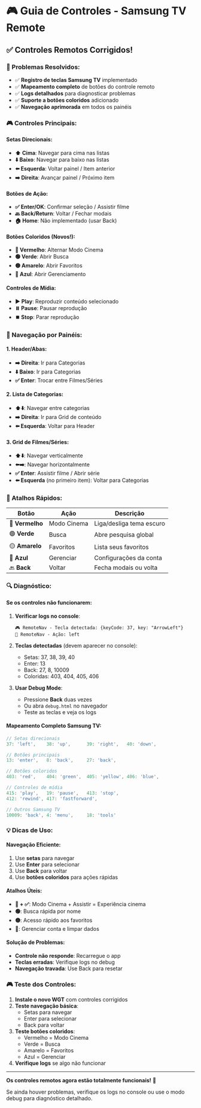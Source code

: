 # 🎮 Guia de Controles - Samsung TV Remote

## ✅ Controles Remotos Corrigidos!

### **🔧 Problemas Resolvidos:**
- ✅ **Registro de teclas Samsung TV** implementado
- ✅ **Mapeamento completo** de botões do controle remoto
- ✅ **Logs detalhados** para diagnosticar problemas
- ✅ **Suporte a botões coloridos** adicionado
- ✅ **Navegação aprimorada** em todos os painéis

### **🎮 Controles Principais:**

#### **Setas Direcionais:**
- **⬆️ Cima**: Navegar para cima nas listas
- **⬇️ Baixo**: Navegar para baixo nas listas  
- **⬅️ Esquerda**: Voltar painel / Item anterior
- **➡️ Direita**: Avançar painel / Próximo item

#### **Botões de Ação:**
- **✅ Enter/OK**: Confirmar seleção / Assistir filme
- **🔙 Back/Return**: Voltar / Fechar modais
- **🏠 Home**: Não implementado (usar Back)

#### **Botões Coloridos (Novos!):**
- **🔴 Vermelho**: Alternar Modo Cinema
- **🟢 Verde**: Abrir Busca
- **🟡 Amarelo**: Abrir Favoritos  
- **🔵 Azul**: Abrir Gerenciamento

#### **Controles de Mídia:**
- **▶️ Play**: Reproduzir conteúdo selecionado
- **⏸️ Pause**: Pausar reprodução
- **⏹️ Stop**: Parar reprodução

### **📱 Navegação por Painéis:**

#### **1. Header/Abas:**
- **➡️ Direita**: Ir para Categorias
- **⬇️ Baixo**: Ir para Categorias
- **✅ Enter**: Trocar entre Filmes/Séries

#### **2. Lista de Categorias:**
- **⬆️⬇️**: Navegar entre categorias
- **➡️ Direita**: Ir para Grid de conteúdo
- **⬅️ Esquerda**: Voltar para Header

#### **3. Grid de Filmes/Séries:**
- **⬆️⬇️**: Navegar verticalmente
- **⬅️➡️**: Navegar horizontalmente  
- **✅ Enter**: Assistir filme / Abrir série
- **⬅️ Esquerda** (no primeiro item): Voltar para Categorias

### **🎯 Atalhos Rápidos:**

| Botão | Ação | Descrição |
|-------|------|-----------|
| 🔴 **Vermelho** | Modo Cinema | Liga/desliga tema escuro |
| 🟢 **Verde** | Busca | Abre pesquisa global |
| 🟡 **Amarelo** | Favoritos | Lista seus favoritos |
| 🔵 **Azul** | Gerenciar | Configurações da conta |
| 🔙 **Back** | Voltar | Fecha modais ou volta |

### **🔍 Diagnóstico:**

#### **Se os controles não funcionarem:**

1. **Verificar logs no console**:
   ```
   🎮 RemoteNav - Tecla detectada: {keyCode: 37, key: "ArrowLeft"}
   🎯 RemoteNav - Ação: left
   ```

2. **Teclas detectadas** (devem aparecer no console):
   - Setas: 37, 38, 39, 40
   - Enter: 13
   - Back: 27, 8, 10009
   - Coloridas: 403, 404, 405, 406

3. **Usar Debug Mode**:
   - Pressione **Back** duas vezes
   - Ou abra `debug.html` no navegador
   - Teste as teclas e veja os logs

#### **Mapeamento Completo Samsung TV:**

```javascript
// Setas direcionais
37: 'left',    38: 'up',      39: 'right',   40: 'down',

// Botões principais  
13: 'enter',   8: 'back',     27: 'back',

// Botões coloridos
403: 'red',    404: 'green',  405: 'yellow', 406: 'blue',

// Controles de mídia
415: 'play',   19: 'pause',   413: 'stop',
412: 'rewind', 417: 'fastforward',

// Outros Samsung TV
10009: 'back', 4: 'menu',     18: 'tools'
```

### **💡 Dicas de Uso:**

#### **Navegação Eficiente:**
1. Use **setas** para navegar
2. Use **Enter** para selecionar
3. Use **Back** para voltar
4. Use **botões coloridos** para ações rápidas

#### **Atalhos Úteis:**
- **🔴 + ✅**: Modo Cinema + Assistir = Experiência cinema
- **🟢**: Busca rápida por nome
- **🟡**: Acesso rápido aos favoritos
- **🔵**: Gerenciar conta e limpar dados

#### **Solução de Problemas:**
- **Controle não responde**: Recarregue o app
- **Teclas erradas**: Verifique logs no debug
- **Navegação travada**: Use Back para resetar

### **🎮 Teste dos Controles:**

1. **Instale o novo WGT** com controles corrigidos
2. **Teste navegação básica**:
   - Setas para navegar
   - Enter para selecionar
   - Back para voltar
3. **Teste botões coloridos**:
   - Vermelho = Modo Cinema
   - Verde = Busca
   - Amarelo = Favoritos
   - Azul = Gerenciar
4. **Verifique logs** se algo não funcionar

---

**Os controles remotos agora estão totalmente funcionais!** 🎉

Se ainda houver problemas, verifique os logs no console ou use o modo debug para diagnóstico detalhado.